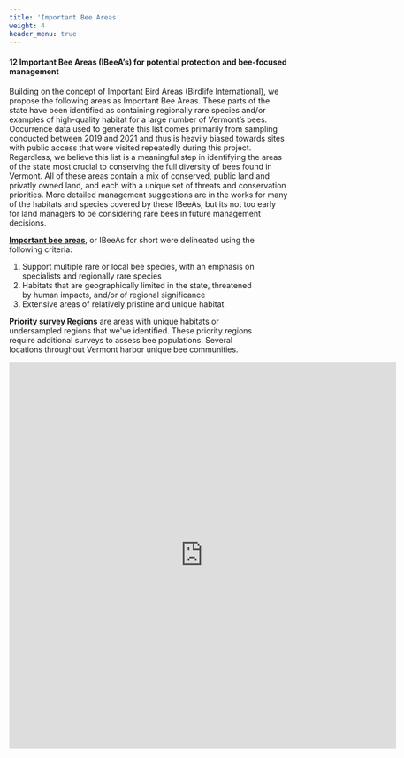 ```yaml
---
title: 'Important Bee Areas'
weight: 4
header_menu: true
---
```

<div class="lead">
<h4> 
12 Important Bee Areas (IBeeA’s) for potential protection and bee-focused management
</h4>
</div>

Building on the concept of Important Bird Areas (Birdlife International), we propose the following areas as Important Bee Areas. These parts of the state have been identified as containing regionally rare species and/or examples of high-quality habitat for a large number of Vermont’s bees. Occurrence data used to generate this list comes primarily from sampling conducted between 2019 and 2021 and thus is heavily biased towards sites with public access that were visited repeatedly during this project. Regardless, we believe this list is a meaningful step in identifying the areas of the state  most crucial to conserving the full diversity of bees found in Vermont. All of these areas contain a mix of conserved, public land and privatly owned land, and each with a unique set of threats and conservation priorities. More detailed management suggestions are in the works for many of the habitats and species covered by these IBeeAs, but its not too early for land managers to be considering rare bees in future management decisions. 

<div class="doubleColumn" style="width: 90%">


<div style="column-wide:100%">
<b><u>Important bee areas</u></b>, or IBeeAs for short were delineated using the following criteria:
 
 <ol>
  <li>Support multiple rare or local bee species, with an emphasis on specialists and regionally rare species</li>
  <li>Habitats that are geographically limited in the state, threatened by human impacts, and/or of regional significance</li>
  <li>Extensive areas of relatively pristine and unique habitat</li>
</ol> 

<b><u>Priority survey Regions</u></b> are areas with unique habitats or undersampled regions that we've identified. These priority regions require additional surveys to assess bee populations. Several locations throughout Vermont harbor unique bee communities. 
</div>

<div style="column-width:100%; width: 100%">
<iframe src="https://missions.vtatlasoflife.org/ImportantBeeAreas.html" onload='javascript:(function(o){o.style.height=o.contentWindow.document.body.scrollHeight+"px";}(this));' style="height:700px;width:700px;border:none;overflow:hidden;"></iframe>
</div>


</div>